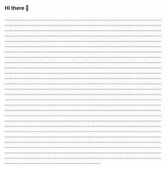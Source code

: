 ### Hi there 👋

................................................................................................................................................................................................................................................................................................................................................................................................................................................................................................................................................................................................................................................................................................................................................................................................................................................................................................................................................................................................................................................................................................................................................................................................................................................................................................................................................................................................................................................................................................................................................................................................................................................................................................................................................................................................................................................................................................................................................................................................................................................................................................................................................................................................................................................................................................................................................................................................................................................................................................................................................................................................................................................................................................................................................................................................................................................................................................................................................................................................................................................................................................................................................................................................................................................................................................................................................................................................................................................................................................................................................................